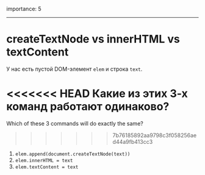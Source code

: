 importance: 5

---

# createTextNode vs innerHTML vs textContent

У нас есть пустой DOM-элемент `elem` и строка `text`.

<<<<<<< HEAD
Какие из этих 3-х команд работают одинаково?
=======
Which of these 3 commands will do exactly the same?
>>>>>>> 7b76185892aa9798c3f058256aed44a9fb413cc3

1. `elem.append(document.createTextNode(text))`
2. `elem.innerHTML = text`
3. `elem.textContent = text`
